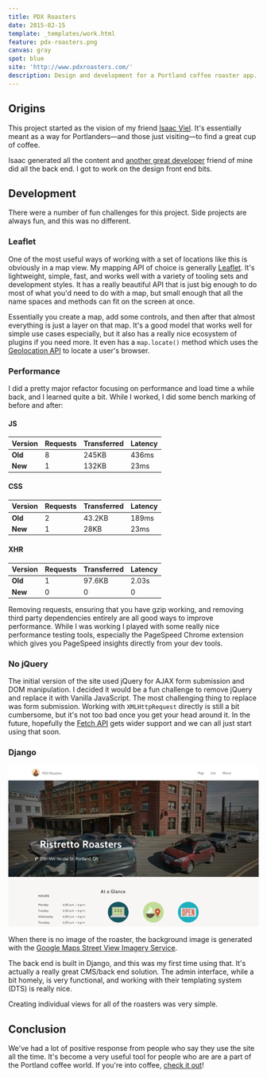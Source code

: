 ```yaml
---
title: PDX Roasters
date: 2015-02-15
template: _templates/work.html
feature: pdx-roasters.png
canvas: gray
spot: blue
site: 'http://www.pdxroasters.com/'
description: Design and development for a Portland coffee roaster app.
---
```


## Origins

This project started as the vision of my friend [Isaac Viel](http://isaacviel.name/). It's essentially meant as a way for Portlanders—and those just visiting—to find a great cup of coffee.

Isaac generated all the content and [another great developer](http://www.tristanwaddington.com/) friend of mine did all the back end. I got to work on the design front end bits.

## Development

There were a number of fun challenges for this project. Side projects are always fun, and this was no different.

### Leaflet

One of the most useful ways of working with a set of locations like this is obviously in a map view. My mapping API of choice is generally [Leaflet](http://leafletjs.com/). It's lightweight, simple, fast, and works well with a variety of tooling sets and development styles. It has a really beautiful API that is just big enough to do most of what you'd need to do with a map, but small enough that all the name spaces and methods can fit on the screen at once.

Essentially you create a map, add some controls, and then after that almost everything is just a layer on that map. It's a good model that works well for simple use cases especially, but it also has a really nice ecosystem of plugins if you need more. It even has a `map.locate()` method which uses the [Geolocation API](https://en.wikipedia.org/wiki/W3C_Geolocation_API) to locate a user's browser.

### Performance

I did a pretty major refactor focusing on performance and load time a while back, and I learned quite a bit. While I worked, I did some bench marking of before and after:

#### JS

| Version | Requests | Transferred | Latency |
| ------- | -------- | ----------- | ------- |
| **Old** | 8        | 245KB       | 436ms   |
| **New** | 1        | 132KB       | 23ms    |

#### CSS

| Version | Requests | Transferred | Latency |
| ------- | -------- | ----------- | ------- |
| **Old** | 2        | 43.2KB      | 189ms   |
| **New** | 1        | 28KB        | 23ms    |


#### XHR

| Version | Requests | Transferred | Latency |
| ------- | -------- | ----------- | ------- |
| **Old** | 1        | 97.6KB      | 2.03s   |
| **New** | 0        | 0           | 0       |

Removing requests, ensuring that you have gzip working, and removing third party dependencies entirely are all good ways to improve performance. While I was working I played with some really nice performance testing tools, especially the PageSpeed Chrome extension which gives you PageSpeed insights directly from your dev tools.

### No jQuery

The initial version of the site used jQuery for AJAX form submission and DOM manipulation. I decided it would be a fun challenge to remove jQuery and replace it with Vanilla JavaScript. The most challenging thing to replace was form submission. Working with `XMLHttpRequest` directly is still a bit cumbersome, but it's not too bad once you get your head around it. In the future, hopefully the [Fetch API](https://davidwalsh.name/fetch) gets wider support and we can all just start using that soon.

### Django

<div class="browser">
  <img class="browser-image" src="roaster.png" alt="Screenshot of individual roaster template">
</div>
<p class="caption">When there is no image of the roaster, the background image is generated with the <a href="https://developers.google.com/maps/documentation/streetview/">Google Maps Street View Imagery Service</a>.

The back end is built in Django, and this was my first time using that. It's actually a really great CMS/back end solution. The admin interface, while a bit homely, is very functional, and working with their templating system (DTS) is really nice.

Creating individual views for all of the roasters was very simple.

## Conclusion

We've had a lot of positive response from people who say they use the site all the time. It's become a very useful tool for people who are are a part of the Portland coffee world. If you're into coffee, [check it out](http://www.pdxroasters.com/)!